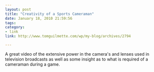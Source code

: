 ```yaml
---
layout: post
title: "Creativity of a Sports Cameraman"
date: January 18, 2010 21:59:56
tags:
category:
- link
link: http://www.tomguilmette.com/wp/my-blog/archives/2794

---
```


A great video of the extensive power in the camera's and lenses used in television broadcasts as well as some insight as to what is required of a cameraman during a game.
